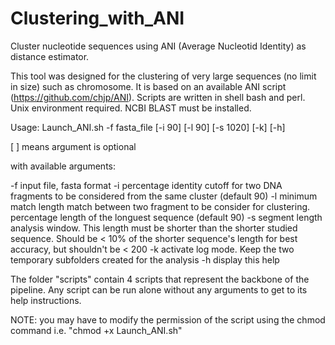 # Clustering_with_ANI
Cluster nucleotide sequences using ANI (Average Nucleotid Identity) as distance estimator.

This tool was designed for the clustering of very large sequences (no limit in size) such as chromosome. It is based on an available ANI script (https://github.com/chjp/ANI). Scripts are written in shell bash and perl. Unix environment required. NCBI BLAST must be installed.

Usage: Launch_ANI.sh -f fasta_file [-i 90] [-l 90] [-s 1020] [-k] [-h]

[ ] means argument is optional

with available arguments:

-f  input file, fasta format
-i  percentage identity cutoff for two DNA fragments to be considered from the same cluster (default 90)
-l  minimum match length match between two fragment to be consider for clustering. percentage length of the longuest sequence (default 90)
-s  segment length analysis window. This length must be shorter than the shorter studied sequence. Should be < 10% of the shorter sequence's length for best accuracy, but shouldn't be < 200
-k  activate log mode. Keep the two temporary subfolders created for the analysis
-h  display this help

The folder "scripts" contain 4 scripts that represent the backbone of the pipeline. Any script can be run alone without any arguments to get to its help instructions.

NOTE: you may have to modify the permission of the script using the chmod command i.e. "chmod +x Launch_ANI.sh"
